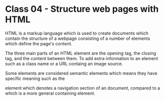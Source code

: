 # Class 04 - Structure web pages with HTML

HTML is a markup language which is used to create documents which contain the structure of a webpage consisting of a number of elements which define the page's content.

The three main parts of an HTML element are the opening tag, the closing tag, and the content between them. To add extra information to an element such as a class name or a URL containg an image source.

Some elements are considered semantic elements which means they have specific meaning such as the <nav> element which denotes a navigation section of an document, compared to a <div> which is a more general containing element.
